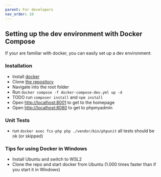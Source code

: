 ```yaml
---
parent: For developers
nav_order: 10
---
```


## Setting up the dev environment with Docker Compose

If your are familiar with docker, you can easily set up a dev environment:

### Installation
* Install [docker](https://docs.docker.com/engine/install/)
* Clone [the repository](https://github.com/foodcoopshop/foodcoopshop.git)
* Navigate into the root folder
* Run `docker compose -f docker-compose-dev.yml up -d`
* TODO run `composer install` and `npm install`
* Open [http://localhost:8001](http://localhost:8001) to get to the homepage
* Open [http://localhost:8080](http://localhost:8080) to get to phpmyadmin


### Unit Tests
* run `docker exec fcs-php php ./vendor/bin/phpunit` all tests should be ok (or skipped)


### Tips for using Docker in Windows
* Install Ubuntu and switch to WSL2
* Clone the repo and start docker from Ubuntu (1.000 times faster than if you start it in Windows)